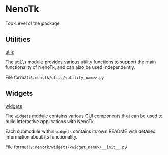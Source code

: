 # NenoTk

Top-Level of the package.

## Utilities

[utils](utils)

The `utils` module provides various utility functions to support the main functionality of NenoTk, and can also be used independently.

File format is: `nenotk/utils/<utility_name>.py`

## Widgets

[widgets](widgets)

The `widgets` module contains various GUI components that can be used to build interactive applications with NenoTk.

Each submodule within `widgets` contains its own README with detailed information about its functionality.

File format is: `nenotk/widgets/<widget_name>/__init__.py`
